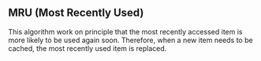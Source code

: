 ## MRU (Most Recently Used)

This algorithm work on principle that the most recently accessed item is more likely to be used again soon. 
Therefore, when a new item needs to be cached, the most recently used item is replaced.

